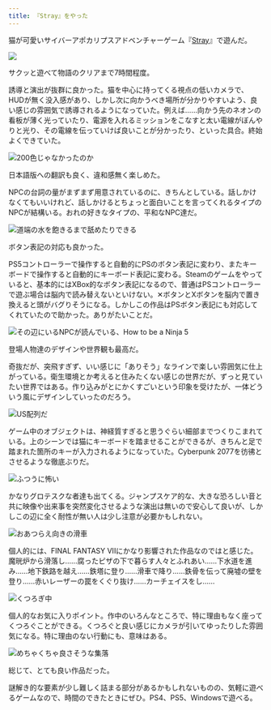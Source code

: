 ```yaml
---
title: 『Stray』をやった
---
```

猫が可愛いサイバーアポカリプスアドベンチャーゲーム『[Stray](https://store.steampowered.com/app/1332010/Stray/?l=japanese)』で遊んだ。

![](https://lh3.googleusercontent.com/avDLxF8qNx0EWBxVCedJDc2kWLMXJU_nFVy71Qa0wV4DgIhmSmr8ZUyMDLSI--iWd28Vtppy4tFPGMNm3CqFoNuAmsDx7ETYIxRurn6brN9N3iOVCdYIA9qOpctdqw0iJr4FBbt0Y1sMDBg3bKr0NKw)

サクッと遊べて物語のクリアまで7時間程度。

誘導と演出が抜群に良かった。猫を中心に持ってくる視点の低いカメラで、HUDが無く没入感があり、しかし次に向かうべき場所が分かりやすいよう、良い感じの雰囲気で誘導されるようになっていた。例えば……向かう先のネオンの看板が薄く光っていたり、電源を入れるミッションをこなすと太い電線がぼんやりと光り、その電線を伝っていけば良いことが分かったり、といった具合。終始よくできていた。

![](https://lh5.googleusercontent.com/ZovntyD16gXwTGo_-zge61rqva4zh8kveosUyLNS4MLOTPkmIWCLYau9bkItMV89L9nQ_SN75QnALnVCZLw0DqtIyCWYZ9IlxEYbJFMvpcbGXyOpIIAtmJNRgXWwjVLuvDJt9GnQ1Obbpl9MsDsUuAc "200色じゃなかったのか")

日本語版への翻訳も良く、違和感無く楽しめた。

NPCの台詞の量がまずまず用意されているのに、きちんとしている。話しかけなくてもいいけれど、話しかけるとちょっと面白いことを言ってくれるタイプのNPCが結構いる。おれの好きなタイプの、平和なNPC達だ。

![](https://lh5.googleusercontent.com/yHCHCbAbQfb71K6lPRBie2qPT0Df-_C1Hr4-w-ef5krPkqMjFdIyWx_o3USS-Ra-AfmyJA0Cw1TgBRi3IHymmkU60n8naGWpP9xWK34BqUdiyO6FUUbr_URoUG0xXpJHTAO9hAScX2gR9yBHRzeT4TY "道端の水を飽きるまで舐めたりできる")

ボタン表記の対応も良かった。

PS5コントローラーで操作すると自動的にPSのボタン表記に変わり、またキーボードで操作すると自動的にキーボード表記に変わる。Steamのゲームをやっていると、基本的にはXBox的なボタン表記になるので、普通はPSコントローラーで遊ぶ場合は脳内で読み替えないといけない。✕ボタンとXボタンを脳内で置き換えると頭がバグりそうになる。しかしこの作品はPSボタン表記にも対応してくれていたので助かった。ありがたいことだ。

![](https://lh4.googleusercontent.com/YeH_GF_MMy8bS-wU2dIr6WqLRfsrPwFRrKiWcWcWP2tMLb15vUO8eULZ_-WUTi6B-w3-tNnk89MxvMTvbsRIJc5eLLuN2y2CESUZXMc8XTl1mb-sZkESL7PzfOprxytkH-WN025fU99IzHZxiIPtbzE "その辺にいるNPCが読んでいる、How to be a Ninja 5")

登場人物達のデザインや世界観も最高だ。

奇抜だが、突飛すぎず、いい感じに「ありそう」なラインで楽しい雰囲気に仕上がっている。衛生環境とか考えると住みたくない感じの世界だが、ずっと見ていたい世界ではある。作り込みがとにかくすごいという印象を受けたが、一体どういう風にデザインしていったのだろう。

![](https://lh3.googleusercontent.com/kInxyRLryWwj4YZUy2aeNk3ZGf6unaWIXgpi84PGvJLVD4CMM3yOcn04-MeaRN8EgFhn971SueqF152vHd3f-cPY_jgPp_6ICeH5j4KEohJFSrfCijctCctzOOPK0py_wEz71rnr7Gin-k6bcmtIAfo "US配列だ")

ゲーム中のオブジェクトは、神経質すぎると思うぐらい細部までつくりこまれている。上のシーンでは猫にキーボードを踏ませることができるが、きちんと足で踏まれた箇所のキーが入力されるようになっていた。Cyberpunk 2077を彷彿とさせるような徹底ぶりだ。

![](https://lh6.googleusercontent.com/0_weHDY3x-7vhMF6AIDTUaE0C4L73NqQ5b7gUnS7U5vhjJoK1f9BKdCFTj4kacnpLxRBX9qVCFN9k_cOiwBM_-cR7PDYo9bNVsNa719bU7gAHzoWIxIIc9MLZC2Xiqkni91uZ4i2z5nfDgG1SOpB5DA "ふつうに怖い")

かなりグロテスクな者達も出てくる。ジャンプスケア的な、大きな恐ろしい音と共に映像や出来事を突然変化させるような演出は無いので安心して良いが、しかしこの辺に全く耐性が無い人は少し注意が必要かもしれない。

![](https://lh4.googleusercontent.com/YpzRKoKkzgFEpLRkn05Wmtd75NqOe1sKEUBgw2Lm2CCZ_Mwziox5ulVa3E5y56WYHjuZt6PhnXuenKpHA5hpLa_wdo2Mik4Gn_LGOBY6P7WAyoYtuA9kex6rdcwbtCCHFP_PNgw9gKZuuLBiAXeELn4 "おあつらえ向きの滑車")

個人的には、FINAL FANTASY VIIにかなり影響された作品なのではと感じた。魔晄炉から滑落し……腐ったピザの下で暮らす人々とふれあい……下水道を進み……地下鉄路を越え……鉄塔に登り……滑車で降り……鉄骨を伝って廃墟の壁を登り……赤いレーザーの罠をくぐり抜け……カーチェイスをし……

![](https://lh4.googleusercontent.com/7GOMEPYJ66IO8Hw6sI-wDERyAclXzrcz5aDPhu6Vtc9ImwkEamEuVgAef9dhMmcC86qoEE7b_pZw8jjewbNXMslTM3pN6EWBgIhAOheMceJuFPWCZCaYdI4i76wJGfMRlVNeHh8feYzcM2eAfh_oeT4 "くつろぎ中")

個人的なお気に入りポイント。作中のいろんなところで、特に理由もなく座ってくつろぐことができる。くつろぐと良い感じにカメラが引いてゆったりした雰囲気になる。特に理由のない行動にも、意味はある。

![](https://lh4.googleusercontent.com/6Pb2_gzchaCtx8T_d3lQRT0el5Fef5HBlQzJqAP7qJH158czAlEA5UzTOZeONLo-WrXSaA-Yqv_RYidJ76SwvF5TvErqdWZeTtxUhcM4EGLXkVMsJ9sAdGHtmEG_zUtzzFtB2oyObtnRvlvRqIojzVo "めちゃくちゃ良さそうな集落")

総じて、とても良い作品だった。

謎解き的な要素が少し難しく詰まる部分があるかもしれないものの、気軽に遊べるゲームなので、時間のできたときにぜひ。PS4、PS5、Windowsで遊べる。
